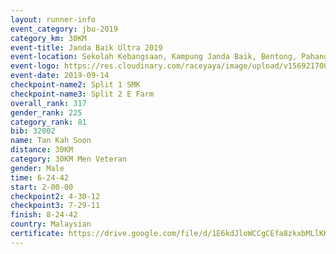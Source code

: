 ```yaml
---
layout: runner-info 
event_category: jbu-2019 
category_km: 30KM 
event-title: Janda Baik Ultra 2019
event-location: Sekolah Kebangsaan, Kampung Janda Baik, Bentong, Pahang, Malaysia 
event-logo: https://res.cloudinary.com/raceyaya/image/upload/v1569217009/logo/janda-baik_vch1pc.jpg 
event-date: 2019-09-14 
checkpoint-name2: Split 1 SMK 
checkpoint-name3: Split 2 E Farm 
overall_rank: 317
gender_rank: 225
category_rank: 81
bib: 32002
name: Tan Kah Soon
distance: 30KM
category: 30KM Men Veteran
gender: Male
time: 6-24-42
start: 2-00-00
checkpoint2: 4-30-12
checkpoint3: 7-29-11
finish: 8-24-42
country: Malaysian
certificate: https://drive.google.com/file/d/1E6kdJloWCCgCEfa8zkxbMLlKHpOyouLo/view?usp=sharing
---
```

